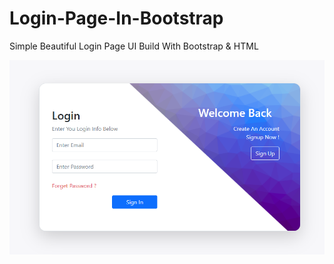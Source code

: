 # Login-Page-In-Bootstrap

Simple Beautiful Login Page UI Build With Bootstrap & HTML

![App UI](/Example.png)
